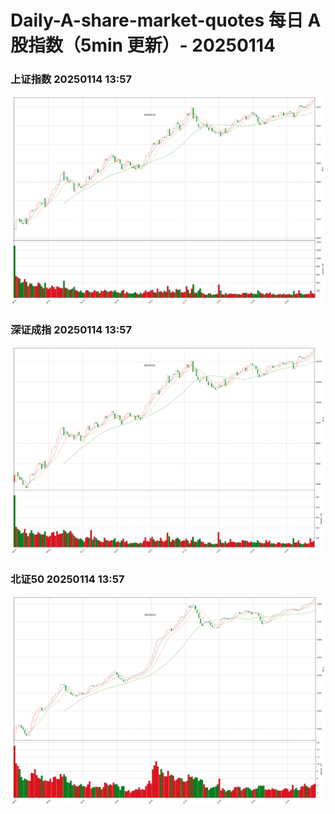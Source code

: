 
# Daily-A-share-market-quotes 每日 A 股指数（5min 更新）- 20250114

### 上证指数 20250114 13:57
![](./fig/2025/1/20250114-sh000001.png)

### 深证成指 20250114 13:57
![](./fig/2025/1/20250114-sz399001.png)

### 北证50 20250114 13:57
![](./fig/2025/1/20250114-bj899050.png)
